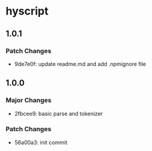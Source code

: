 # hyscript

## 1.0.1

### Patch Changes

- 9de7e0f: update readme.md and add .npmignore file

## 1.0.0

### Major Changes

- 2fbcee9: basic parse and tokenizer

### Patch Changes

- 56a00a3: init commit
